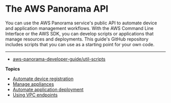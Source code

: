 # The AWS Panorama API<a name="panorama-api"></a>

You can use the AWS Panorama service's public API to automate device and application management workflows\. With the AWS Command Line Interface or the AWS SDK, you can develop scripts or applications that manage resources and deployments\. This guide's GitHub repository includes scripts that you can use as a starting point for your own code\.

****
+ [aws\-panorama\-developer\-guide/util\-scripts](https://github.com/awsdocs/aws-panorama-developer-guide/blob/main/util-scripts)

**Topics**
+ [Automate device registration](api-provision.md)
+ [Manage appliances](api-appliance.md)
+ [Automate application deployment](api-deploy.md)
+ [Using VPC endpoints](api-endpoints.md)